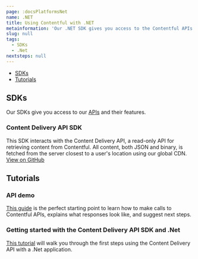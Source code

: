 ```yaml
---
page: :docsPlatformsNet
name: .NET
title: Using Contentful with .NET
metainformation: 'Our .NET SDK gives you access to the Contentful APIs and their features.'
slug: null
tags:
  - SDKs
  - .Net
nextsteps: null
---
```


- [SDKs](#sdks)
- [Tutorials](#tutorials)

## SDKs

Our SDKs give you access to our [APIs](/developers/docs/concepts/apis/) and their features.

### Content Delivery API SDK

This SDK interacts with the Content Delivery API, a read-only API for retrieving content from Contentful. All content, both JSON and binary, is fetched from the server closest to a user's location using our global CDN.<br/>
[View on GitHub](https://github.com/contentful/contentful.net)

## Tutorials

### API demo

[This guide](/developers/api-demo/curl/) is the perfect starting point to learn how to make calls to Contentful APIs, explains what responses look like, and suggest next steps.

### Getting started with the Content Delivery API SDK and .Net

[This tutorial](/developers/docs/net/tutorials/using-net-cda-sdk/) will walk you through the first steps using the Content Delivery API with a .Net application.
